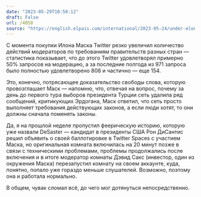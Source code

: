 ```yaml
---
date: "2023-05-29T10:50:12"
draft: False
url: /4058
source: "https://english.elpais.com/international/2023-05-24/under-elon-musk-twitter-has-approved-83-of-censorship-requests-by-authoritarian-governments.html"
---
```


С момента покупки Илона Маска Twitter резко увеличил количество действий модераторов по требованиям правительств разных стран — статистика показывает, что до этого Twitter удовлетворял примерно 50% запросов на модерацию, а за последние полгода из 971 запроса было полностью удовлетворено 808 и частично — еще 154. 

Это, конечно, потрясающее доказательство свободы слова, которую провозглашает Маск — напомню, что, отвечая на вопрос, почему за день до первого тура выборов президента Турции сеть удалила ряд сообщений, критикующих Эрдогана, Маск ответил, что сеть просто выполняет требования действующих законов, а если люди хотят, то они должны сначала поменять законы. 

Да, я на прошлой неделе пропустил феерическую историю, которую уже назвали DeSaster — кандидат в президенты США Рон ДиСантис решил объявить о своей баллотировке в Twitter Spaces с участием Маска, но оригинальная комната включилась на 20 минут позже в связи с техническими проблемами, проблемы продолжались после включения и в итоге модератор комнаты Дэвид Сакс (инвестор, один из окружения Маска) перезапустил комнату на своем аккаунте, куда, понятно, попало уже гораздо меньше слушателей. Возможно, поэтому она и работала нормально.

В общем, чувак сломал всё, до чего мог дотянуться непосредственно.
